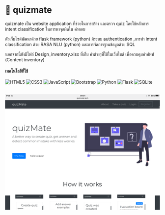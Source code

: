 # 📝 quizmate
quizmate เป็น website application ที่ช่วยในการสร้าง และตรวจ quiz โดยใช้หลักการ intent classification ในการหาจุดผิดใน คำตอบ

ตัวเว็บไซด์พัฒนาด้วย flask framework (python) มีระบบ authentication ,การทำ intent classification ด้วย RASA NLU (python) และการจัดการฐานข้อมูลด้วย SQL

นอกจากนี้ยังมีไฟล์ Design_inventory.xlsx ที่เก็บ คำต่างๆที่ใช้ในเว็บไซด์ เพื่อควบคุมคำศัพท์ (Content inventory) 


#### เทคโนโลยีที่ใช้ 
<img alt="HTML5" src="https://img.shields.io/badge/html5-%23E34F26.svg?&style=for-the-badge&logo=html5&logoColor=white"/> <img alt="CSS3" src="https://img.shields.io/badge/css3-%231572B6.svg?&style=for-the-badge&logo=css3&logoColor=white"/> <img alt="JavaScript" src="https://img.shields.io/badge/javascript-%23323330.svg?&style=for-the-badge&logo=javascript&logoColor=%23F7DF1E"/> <img alt="Bootstrap" src="https://img.shields.io/badge/bootstrap-%23563D7C.svg?&style=for-the-badge&logo=bootstrap&logoColor=white"/> <img alt="Python" src="https://img.shields.io/badge/python-%2314354C.svg?&style=for-the-badge&logo=python&logoColor=white"/> <img alt="Flask" src="https://img.shields.io/badge/flask-%23000.svg?&style=for-the-badge&logo=flask&logoColor=white"/> <img alt="SQLite" src ="https://img.shields.io/badge/sqlite-%2307405e.svg?&style=for-the-badge&logo=sqlite&logoColor=white"/>
<br>
<br>

![Banner](https://github.com/PeterWorakarn/quizmate/blob/master/quizMate-cover.PNG)

